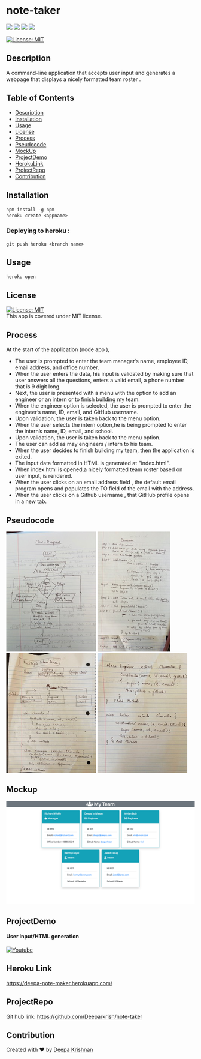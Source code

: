 # note-taker 
  <p align="left">
    <img src="https://img.shields.io/github/repo-size/deeparkrish/note-taker" />
    <img src="https://img.shields.io/github/languages/top/deeparkrish/note-taker"  />
    <img src="https://img.shields.io/github/issues/deeparkrish/note-taker" />
    <img src="https://img.shields.io/github/last-commit/deeparkrish/note-taker" >   
  </p>

  [![License: MIT](https://img.shields.io/badge/License-MIT-yellow.svg)](https://opensource.org/licenses/MIT)<br />

  ## Description
  A command-line application that accepts user input and  generates a webpage that displays a nicely formatted team roster .
  
 
  ## Table of Contents 
  * [Description](#description)
  * [Installation](#installation)
  * [Usage](#usage)
  * [License](#license)
  * [Process](#process)
  * [Pseudocode](#pseudocode)
  * [MockUp](#mockup)
  * [ProjectDemo](#projectdemo)
  * [HerokuLink](#herokulink)
  * [ProjectRepo](#projectrepo)
  * [Contribution](#contribution)
  
  
  ##  Installation
    npm install -g npm 
    heroku create <appname>
  ### Deploying to heroku :
    git push heroku <branch name>

  ##  Usage
    heroku open

  ## License 
  [![License: MIT](https://img.shields.io/badge/License-MIT-yellow.svg)](https://opensource.org/licenses/MIT)<br />
  This app is covered under MIT license.
  
   ## Process
   At the  start of the application (node app ),
  * The user is  prompted to enter the team manager’s name, employee ID, email address, and office number. 
  * When the user enters the data, his input is validated by making sure that user answers all the questions, enters a valid email, 
    a phone number that is 9 digit long.
  * Next,  the user is presented with a menu with the option to add an engineer or an intern or to finish building my team.
  * When the engineer option is selected, the user is  prompted to enter the engineer’s name, ID, email, and GitHub username.
  * Upon validation, the user is  taken back to the menu option.
  * When the user selects the intern option,he is being prompted to enter the intern’s name, ID, email, and school.
  * Upon validation, the user is  taken back to the menu option.
  * The user can add as may engineers / intern to his team.
  * When the user decides to finish building my team, then the  application is exited.
  * The input data formatted in HTML is generated at "index.html".
  * When index.html is opened,a nicely formatted team roster based on user input, is rendered. 
  * When the user clicks on an email address field , the default email program opens and populates the TO field of the email with the address.
  * When the user clicks on a Github username , that GitHub profile opens in a new tab.


  ## Pseudocode
  ![Webpage](https://github.com/Deeparkrish/Team-Profile-Generator/blob/main/src/img/flow-chart.jpeg)
  ![Webpage](https://github.com/Deeparkrish/Team-Profile-Generator/blob/main/src/img/Pseudocode.jpeg)
  ![Webpage](https://github.com/Deeparkrish/Team-Profile-Generator/blob/main/src/img/pseudo1.jpeg)
  ![Webpage](https://github.com/Deeparkrish/Team-Profile-Generator/blob/main/src/img/pseudo2.jpeg)
  
  
  
  ##  Mockup
   ![Webpage](https://github.com/Deeparkrish/Team-Profile-Generator/blob/main/src/img/mockup1.png)

  
  ##  ProjectDemo
  #### User input/HTML generation
  [![Youtube](https://img.youtube.com/vi/f3hP1mj1puE/0.jpg)](https://www.youtube.com/embed/f3hP1mj1puE)

  
  ## Heroku Link
  https://deepa-note-maker.herokuapp.com/
  
  ## ProjectRepo 
  Git hub link: https://github.com/Deeparkrish/note-taker

  ## Contribution
  Created with ❤️ by [Deepa Krishnan](https://github.com/DeeparKrish/README-generator)

